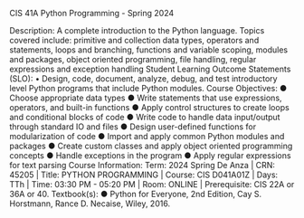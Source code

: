 CIS 41A Python Programming - Spring 2024


Description:
A complete introduction to the Python language. Topics covered include: primitive and collection data types, operators and statements, loops and branching, functions and variable scoping, modules and packages, object oriented programming, file handling, regular expressions and exception handling
Student Learning Outcome Statements (SLO):
• Design, code, document, analyze, debug, and test introductory level Python programs that include Python modules.
Course Objectives:
● Choose appropriate data types
● Write statements that use expressions, operators, and built-in functions
● Apply control structures to create loops and conditional blocks of code
● Write code to handle data input/output through standard IO and files
● Design user-defined functions for modularization of code
● Import and apply common Python modules and packages
● Create custom classes and apply object oriented programming concepts
● Handle exceptions in the program
● Apply regular expressions for text parsing
Course Information:
Term: 2024 Spring De Anza | CRN: 45205 | Title: PYTHON PROGRAMMING | Course: CIS D041A01Z | Days: TTh | Time: 03:30 PM - 05:20 PM | Room: ONLINE | Prerequisite: CIS 22A or 36A or 40.
Textbook(s):
● Python for Everyone, 2nd Edition, Cay S. Horstmann, Rance D. Necaise, Wiley, 2016.
